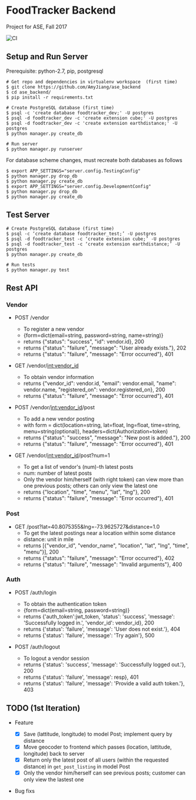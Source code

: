 FoodTracker Backend
===========================
Project for ASE, Fall 2017

![CI](https://travis-ci.org/ase-warriors/go-trucks.svg?branch=master)

## Setup and Run Server

Prerequisite: python-2.7, pip, postgresql

```
# Get repo and dependencies in virtualenv workspace  (first time)
$ git clone https://github.com/AmyJiang/ase_backend
$ cd ase_backend/
$ pip install -r requirements.txt

# Create PostgreSQL database (first time)
$ psql -c 'create database foodtracker_dev;' -U postgres
$ psql -d foodtracker_dev -c 'create extension cube;' -U postgres
$ psql -d foodtracker_dev -c 'create extension earthdistance;' -U postgres
$ python manager.py create_db

# Run server
$ python manager.py runserver
```

For database scheme changes, must recreate both databases as follows
```
$ export APP_SETTINGS="server.config.TestingConfig"
$ python manager.py drop_db
$ python manager.py create_db
$ export APP_SETTINGS="server.config.DevelopmentConfig"
$ python manager.py drop_db
$ python manager.py create_db
```


## Test Server

```
# Create PostgreSQL database (first time)
$ psql -c ‘create database foodtracker_test;’ -U postgres
$ psql -d foodtracker_test -c ‘create extension cube;’ -U postgres
$ psql -d foodtracker_test -c ‘create extension earthdistance;’ -U postgres
$ python manager.py create_db

# Run tests
$ python manager.py test
```

## Rest API

### Vendor
* POST /vendor
  * To register a new vendor
  * {form=dict(email=string, password=string, name=string)}
  * returns {"status": "success", "id": vendor.id}, 200
  * returns {"status": "failure", "message": "User already exists."}, 202
  * returns {"status": "failure", "message": "Error occurred"}, 401

* GET  /vendor/<int:vendor_id>
  * To obtain vendor information
  * returns  {"vendor_id": vendor.id, "email": vendor.email, "name": vendor.name, "registered_on": vendor.registered_on}, 200
  * returns {"status": "failure", "message": "Error occurred"}, 401

* POST /vendor/<int:vendor_id>/post
  * To add a new vendor posting
  * with form = dict(location=string, lat=float, lng=float, time=string, menu=string(optional)), headers=dict(Authorization=token)
  * returns {"status": "success", "message": "New post is added."}, 200
  * returns {"status": "failure", "message": "Error occurred"}, 401

* GET /vendor/<int:vendor_id>/post?num=1
  * To get a list of vendor's (num)-th latest posts
  * num: number of latest posts
  * Only the vendor him/herself (with right token) can view more than one previous posts; others can only view the latest one
  * returns {"location", "time", "menu", "lat", "lng"}, 200
  * returns {"status": "failure", "message": "Error occurred"}, 401


### Post
* GET  /post?lat=40.8075355&lng=-73.9625727&distance=1.0
  * To get the latest postings near a location within some distance
  * distance: unit in mile
  * returns \[{"vendor_id", "vendor_name", "location", "lat", "lng", "time", "menu"}\], 200
  * returns {"status": "failure", "message": "Error occurred"}, 402
  * returns {"status": "failure", "message": "Invalid arguments"}, 400


### Auth
* POST /auth/login
  * To obtain the authentication token
  * {form=dict(email=string, password=string)}
  * returns {'auth_token':jwt_token, 'status': 'success', 'message': 'Successfully logged in.', 'vendor_id': vendor_id}, 200
  * returns {'status': 'failure', 'message': 'User does not exist.'}, 404
  * returns {'status': 'failure', 'message': 'Try again'}, 500

* POST /auth/logout
  * To logout a vendor session
  * returns {'status': 'success', 'message': 'Successfully logged out.'}, 200
  * returns {'status': 'failure', 'message': resp}, 401
  * returns {'status': 'failure',  'message': 'Provide a valid auth token.'}, 403

## TODO (1st Iteration)
* Feature

  * [x] Save (lattitude, longitude) to model Post; implement query by distance
  * [x] Move geocoder to frontend which passes (location, lattitude, longitude) back to server
  * [x] Return only the latest post of all users (within the requested distance) in `get_post_listing` in model Post
  * [x] Only the vendor him/herself can see previous posts; customer can only view the lastest one

* Bug fixs
